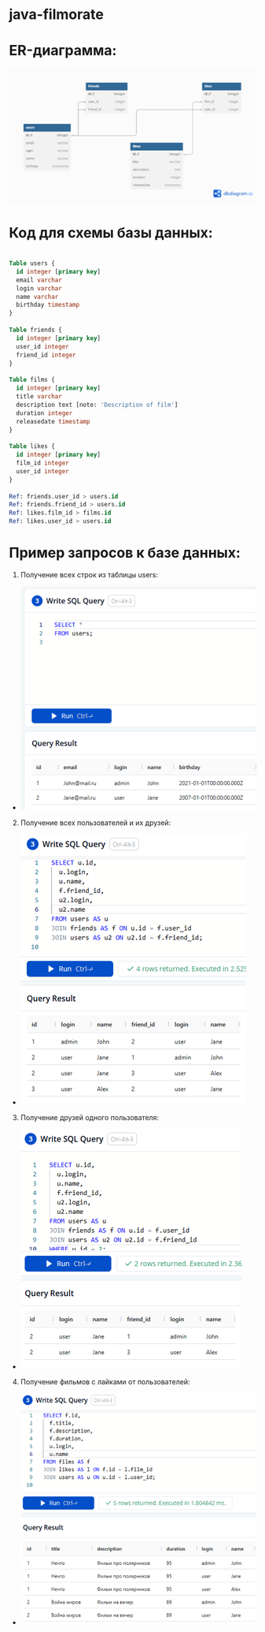# java-filmorate

# ER-диаграмма:

![Схема базы данных](database/Diagram.png)

# Код для схемы базы данных:

```sql

Table users {
  id integer [primary key]
  email varchar
  login varchar
  name varchar
  birthday timestamp
}

Table friends {
  id integer [primary key]
  user_id integer
  friend_id integer
}

Table films {
  id integer [primary key]
  title varchar
  description text [note: 'Description of film']
  duration integer
  releasedate timestamp
}

Table likes {
  id integer [primary key]
  film_id integer
  user_id integer
}

Ref: friends.user_id > users.id
Ref: friends.friend_id > users.id
Ref: likes.film_id > films.id 
Ref: likes.user_id > users.id 

```

# Пример запросов к базе данных:

1. Получение всех строк из таблицы users:

- ![Получение записей из таблицы users](database/img.png)

2. Получение всех пользователей и их друзей:

- ![Получение друзей](database/img_1.png)

3. Получение друзей одного пользователя:

- ![Получение друзей](database/img_2.png)

4. Получение фильмов с лайками от пользователей:

- ![Получение фильмов с лайками от пользователей](database/img_3.png)

